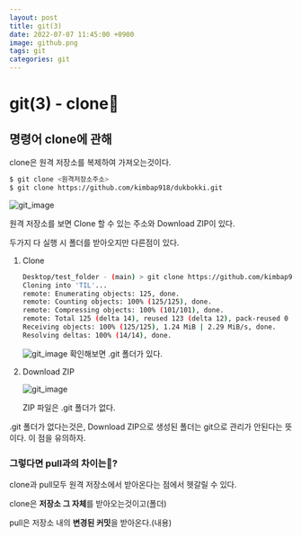 ```yaml
---
layout: post
title: git(3)
date: 2022-07-07 11:45:00 +0900
image: github.png
tags: git
categories: git
---
```

# git(3) - clone👥



## 명령어 clone에 관해

clone은 원격 저장소를 복제하여 가져오는것이다.

``` bash
$ git clone <원격저장소주소>
$ git clone https://github.com/kimbap918/dukbokki.git
```

![git_image]({{site.baseurl}}/images/git6.png) 

원격 저장소를 보면 Clone 할 수 있는 주소와 Download ZIP이 있다. 

두가지 다 실행 시 폴더를 받아오지만 다른점이 있다.



1. Clone

   ``` bash
   Desktop/test_folder - (main) > git clone https://github.com/kimbap918/TIL.git
   Cloning into 'TIL'...
   remote: Enumerating objects: 125, done.
   remote: Counting objects: 100% (125/125), done.
   remote: Compressing objects: 100% (101/101), done.
   remote: Total 125 (delta 14), reused 123 (delta 12), pack-reused 0
   Receiving objects: 100% (125/125), 1.24 MiB | 2.29 MiB/s, done.
   Resolving deltas: 100% (14/14), done.
   ```

   ![git_image]({{site.baseurl}}/images/git7.png) 확인해보면 .git 폴더가 있다.



2. Download ZIP

   ![git_image]({{site.baseurl}}/images/git8.png) 

   ZIP 파일은 .git 폴더가 없다.



.git 폴더가 없다는것은, Download ZIP으로 생성된 폴더는 git으로 관리가 안된다는 뜻이다. 이 점을 유의하자.



### 그렇다면 pull과의 차이는🤔?

clone과 pull모두 원격 저장소에서 받아온다는 점에서 헷갈릴 수 있다.

clone은 **저장소 그 자체**를 받아오는것이고(폴더)

pull은 저장소 내의 **변경된 커밋**을 받아온다.(내용)

